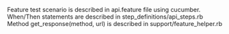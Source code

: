 Feature test scenario is described in api.feature file using cucumber.
When/Then statements are described in step_definitions/api_steps.rb
Method get_response(method, url) is described in support/feature_helper.rb
